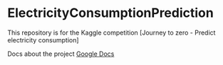 # ElectricityConsumptionPrediction
This repository is for the Kaggle competition [Journey to zero - Predict electricity consumption]

Docs about the project
<a href="https://docs.google.com/document/d/1LFisBEqvu3tRc6ldB21az9edqm8sLNLGi3RhsvLo1t8/edit?usp=sharing">Google Docs</a>
